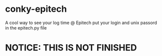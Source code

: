 # conky-epitech
A cool way to see your log time @ Epitech
put your login and unix passord in the epitech.py file
# NOTICE: THIS IS NOT FINISHED
